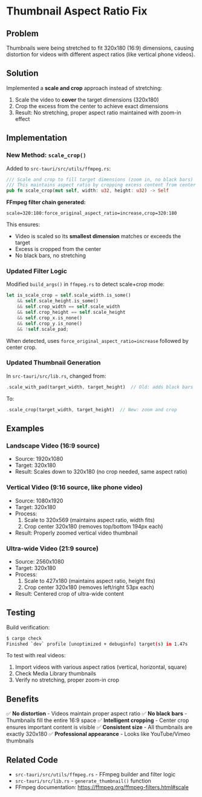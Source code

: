 # Thumbnail Aspect Ratio Fix

## Problem
Thumbnails were being stretched to fit 320x180 (16:9) dimensions, causing distortion for videos with different aspect ratios (like vertical phone videos).

## Solution
Implemented a **scale and crop** approach instead of stretching:

1. Scale the video to **cover** the target dimensions (320x180)
2. Crop the excess from the center to achieve exact dimensions
3. Result: No stretching, proper aspect ratio maintained with zoom-in effect

## Implementation

### New Method: `scale_crop()`
Added to `src-tauri/src/utils/ffmpeg.rs`:

```rust
/// Scale and crop to fill target dimensions (zoom in, no black bars)
/// This maintains aspect ratio by cropping excess content from center
pub fn scale_crop(mut self, width: u32, height: u32) -> Self
```

**FFmpeg filter chain generated:**
```
scale=320:180:force_original_aspect_ratio=increase,crop=320:180
```

This ensures:
- Video is scaled so its **smallest dimension** matches or exceeds the target
- Excess is cropped from the center
- No black bars, no stretching

### Updated Filter Logic
Modified `build_args()` in `ffmpeg.rs` to detect scale+crop mode:

```rust
let is_scale_crop = self.scale_width.is_some()
    && self.scale_height.is_some()
    && self.crop_width == self.scale_width
    && self.crop_height == self.scale_height
    && self.crop_x.is_none()
    && self.crop_y.is_none()
    && !self.scale_pad;
```

When detected, uses `force_original_aspect_ratio=increase` followed by center crop.

### Updated Thumbnail Generation
In `src-tauri/src/lib.rs`, changed from:
```rust
.scale_with_pad(target_width, target_height)  // Old: adds black bars
```

To:
```rust
.scale_crop(target_width, target_height)  // New: zoom and crop
```

## Examples

### Landscape Video (16:9 source)
- Source: 1920x1080
- Target: 320x180
- Result: Scales down to 320x180 (no crop needed, same aspect ratio)

### Vertical Video (9:16 source, like phone video)
- Source: 1080x1920
- Target: 320x180
- Process:
  1. Scale to 320x569 (maintains aspect ratio, width fits)
  2. Crop center 320x180 (removes top/bottom 194px each)
- Result: Properly zoomed vertical video thumbnail

### Ultra-wide Video (21:9 source)
- Source: 2560x1080
- Target: 320x180
- Process:
  1. Scale to 427x180 (maintains aspect ratio, height fits)
  2. Crop center 320x180 (removes left/right 53px each)
- Result: Centered crop of ultra-wide content

## Testing

Build verification:
```bash
$ cargo check
Finished `dev` profile [unoptimized + debuginfo] target(s) in 1.47s
```

To test with real videos:
1. Import videos with various aspect ratios (vertical, horizontal, square)
2. Check Media Library thumbnails
3. Verify no stretching, proper zoom-in crop

## Benefits

✅ **No distortion** - Videos maintain proper aspect ratio
✅ **No black bars** - Thumbnails fill the entire 16:9 space
✅ **Intelligent cropping** - Center crop ensures important content is visible
✅ **Consistent size** - All thumbnails are exactly 320x180
✅ **Professional appearance** - Looks like YouTube/Vimeo thumbnails

## Related Code

- `src-tauri/src/utils/ffmpeg.rs` - FFmpeg builder and filter logic
- `src-tauri/src/lib.rs` - `generate_thumbnail()` function
- FFmpeg documentation: https://ffmpeg.org/ffmpeg-filters.html#scale
